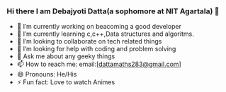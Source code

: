 ### Hi there I am Debajyoti Datta(a sophomore at NIT Agartala) 👋
- 🔭 I’m currently working on beacoming a good developer
- 🌱 I’m currently learning c,c++,Data structures and algoritms.
- 👯 I’m looking to collaborate on tech related things
- 🤔 I’m looking for help with coding and problem solving
- 💬 Ask me about any geeky things
- 📫 How to reach me: email:[dattamaths283@gmail.com]
- 😄 Pronouns: He/His
- ⚡ Fun fact: Love to watch Animes
